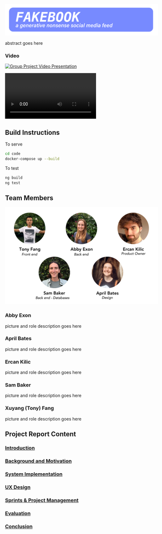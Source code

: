 <img title="FAKEBOOK: A Generative Nonsense Social Media Feed" alt="Header" src="/Documentation/Top_Header.png">

abstract goes here

### Video
[![Group Project Video Presentation](https://img.youtube.com/vi/Zl2IwmQ15Hg/0.jpg)](https://youtu.be/Zl2IwmQ15Hg)


![](/Documentation/Video/Group_Project.mp4)

## Build Instructions
To serve
```bash
cd code
docker-compose up --build
```
To test
```bash
ng build
ng test
```
## Team Members

<img title="Team members" alt="Team member images" src="/Documentation/Header.jpg">

### Abby Exon

picture and role description goes here

### April Bates

picture and role description goes here
### Ercan Kilic

picture and role description goes here

### Sam Baker

picture and role description goes here

### Xuyang (Tony) Fang

picture and role description goes here

## Project Report Content

###  [Introduction](report/Introduction.md)

### [Background and Motivation](report/BackgroundAndMotivation.md)


### [System Implementation](report/SystemImplementation.md)

### [UX Design](report/UXDesign.md)

### [Sprints & Project Management](report/SprintsAndProjectManagements.md)

### [Evaluation](report/Evaluation.md)

### [Conclusion](report/Conclusion.md)
